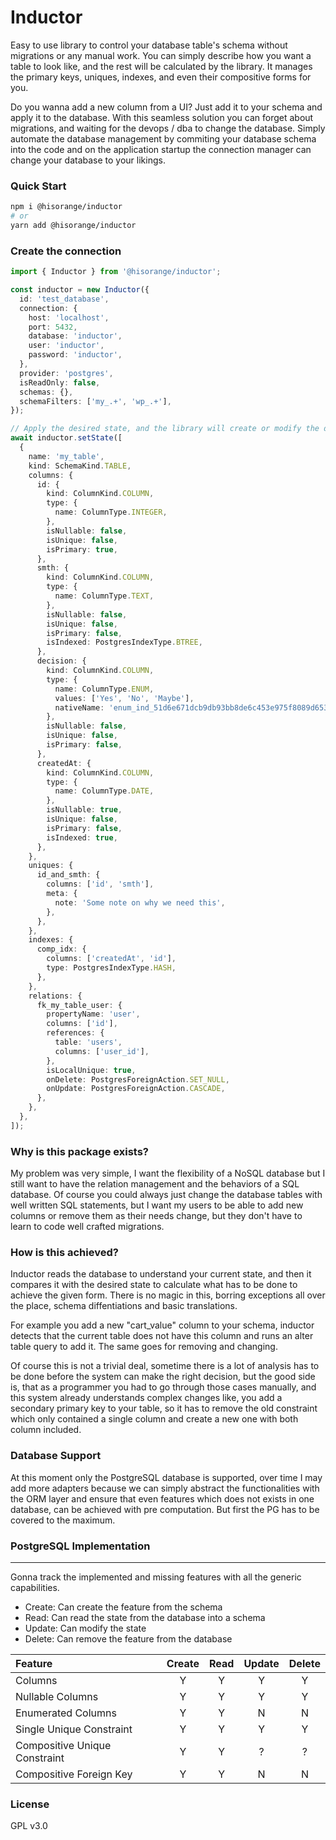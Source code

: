 # Inductor

Easy to use library to control your database table's schema without migrations or any manual work.
You can simply describe how you want a table to look like, and the rest will be calculated by the library.
It manages the primary keys, uniques, indexes, and even their compositive forms for you.

Do you wanna add a new column from a UI? Just add it to your schema and apply it to the database.
With this seamless solution you can forget about migrations, and waiting for the devops / dba to change the database.
Simply automate the database management by commiting your database schema into the code and on the application startup
the connection manager can change your database to your likings.

### Quick Start

```sh
npm i @hisorange/inductor
# or
yarn add @hisorange/inductor
```

### Create the connection

```typescript
import { Inductor } from '@hisorange/inductor';

const inductor = new Inductor({
  id: 'test_database',
  connection: {
    host: 'localhost',
    port: 5432,
    database: 'inductor',
    user: 'inductor',
    password: 'inductor',
  },
  provider: 'postgres',
  isReadOnly: false,
  schemas: {},
  schemaFilters: ['my_.+', 'wp_.+'],
});

// Apply the desired state, and the library will create or modify the databse to match the given schema
await inductor.setState([
  {
    name: 'my_table',
    kind: SchemaKind.TABLE,
    columns: {
      id: {
        kind: ColumnKind.COLUMN,
        type: {
          name: ColumnType.INTEGER,
        },
        isNullable: false,
        isUnique: false,
        isPrimary: true,
      },
      smth: {
        kind: ColumnKind.COLUMN,
        type: {
          name: ColumnType.TEXT,
        },
        isNullable: false,
        isUnique: false,
        isPrimary: false,
        isIndexed: PostgresIndexType.BTREE,
      },
      decision: {
        kind: ColumnKind.COLUMN,
        type: {
          name: ColumnType.ENUM,
          values: ['Yes', 'No', 'Maybe'],
          nativeName: 'enum_ind_51d6e671dcb9db93bb8de6c453e975f8089d6535',
        },
        isNullable: false,
        isUnique: false,
        isPrimary: false,
      },
      createdAt: {
        kind: ColumnKind.COLUMN,
        type: {
          name: ColumnType.DATE,
        },
        isNullable: true,
        isUnique: false,
        isPrimary: false,
        isIndexed: true,
      },
    },
    uniques: {
      id_and_smth: {
        columns: ['id', 'smth'],
        meta: {
          note: 'Some note on why we need this',
        },
      },
    },
    indexes: {
      comp_idx: {
        columns: ['createdAt', 'id'],
        type: PostgresIndexType.HASH,
      },
    },
    relations: {
      fk_my_table_user: {
        propertyName: 'user',
        columns: ['id'],
        references: {
          table: 'users',
          columns: ['user_id'],
        },
        isLocalUnique: true,
        onDelete: PostgresForeignAction.SET_NULL,
        onUpdate: PostgresForeignAction.CASCADE,
      },
    },
  },
]);
```

### Why is this package exists?

My problem was very simple, I want the flexibility of a NoSQL database but I still want to have the relation management and the behaviors of a SQL database. Of course you could always just change the database tables with well written SQL statements, but I want my users to be able to add new columns or remove them as their needs change, but they don't have to learn to code well crafted migrations.

### How is this achieved?

Inductor reads the database to understand your current state, and then it compares it with the desired state to calculate what has to be done to achieve the given form. There is no magic in this, borring exceptions all over the place, schema diffentiations and basic translations.

For example you add a new "cart_value" column to your schema, inductor detects that the current table does not have this column and runs an alter table query to add it. The same goes for removing and changing.

Of course this is not a trivial deal, sometime there is a lot of analysis has to be done before the system can make the right decision, but the good side is, that as a programmer you had to go through those cases manually, and this system already understands complex changes like, you add a secondary primary key to your table, so it has to remove the old constraint which only contained a single column and create a new one with both column included.

### Database Support

At this moment only the PostgreSQL database is supported, over time I may add more adapters because we can simply abstract the functionalities with the ORM layer and ensure that even features which does not exists in one database, can be achieved with pre computation. But first the PG has to be covered to the maximum.

### PostgreSQL Implementation

---

Gonna track the implemented and missing features with all the generic capabilities.

- Create: Can create the feature from the schema
- Read: Can read the state from the database into a schema
- Update: Can modify the state
- Delete: Can remove the feature from the database

| Feature                       | Create | Read | Update | Delete |
| :---------------------------- | :----: | :--: | :----: | :----: |
| Columns                       |   Y    |  Y   |   Y    |   Y    |
| Nullable Columns              |   Y    |  Y   |   Y    |   Y    |
| Enumerated Columns            |   Y    |  Y   |   N    |   N    |
| Single Unique Constraint      |   Y    |  Y   |   Y    |   Y    |
| Compositive Unique Constraint |   Y    |  Y   |   ?    |   ?    |
| Compositive Foreign Key       |   Y    |  Y   |   N    |   N    |

### License

GPL v3.0
